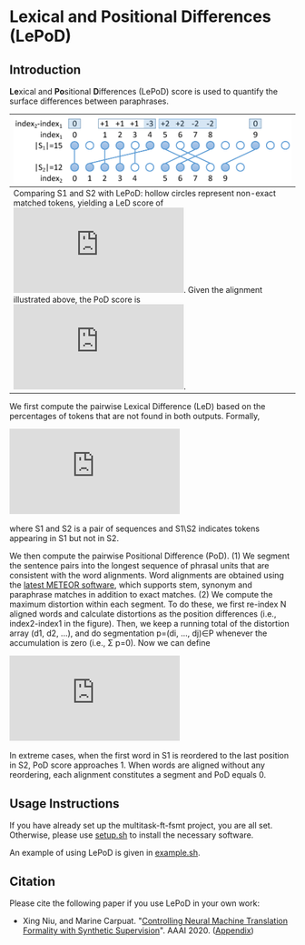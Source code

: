 # Lexical and Positional Differences (LePoD)
## Introduction
**Le**xical and **Po**sitional **D**ifferences (LePoD) score is used to quantify the surface differences between paraphrases.

| <img src="lepod.png" alt="A LePoD example" width="500"> |
|-|
| Comparing S1 and S2 with LePoD: hollow circles represent non-exact matched tokens, yielding a LeD score of ![LeD](https://latex.codecogs.com/svg.latex?%5Cinline%20%5Csmall%20%28%5Cfrac%7B7%7D%7B15%7D&plus;%5Cfrac%7B4%7D%7B12%7D%29%5Ctimes%5Cfrac%7B1%7D%7B2%7D%3D0.4). Given the alignment illustrated above, the PoD score is ![PoD](https://latex.codecogs.com/svg.latex?%5Cinline%20%5Csmall%20%5Cfrac%7B0&plus;3&plus;2&plus;0%7D%7B10%7D%3D0.5). |

We first compute the pairwise Lexical Difference (LeD) based on the percentages of tokens that are not found in both outputs. Formally,

![LeD](https://latex.codecogs.com/svg.latex?%5Csmall%20%5Ctextsc%7BLeD%7D%20%3D%20%5Cfrac%7B1%7D%7B2%7D%5Cleft%28%5Cfrac%7B%7CS_1%20%5Cbackslash%20S_2%7C%7D%7B%7CS_1%7C%7D&plus;%5Cfrac%7B%7CS_2%20%5Cbackslash%20S_1%7C%7D%7B%7CS_2%7C%7D%5Cright%29%2C)

where S1 and S2 is a pair of sequences and S1\S2 indicates tokens appearing in S1 but not in S2.

We then compute the pairwise Positional Difference (PoD). (1) We segment the sentence pairs into the longest sequence of phrasal units that are consistent with the word alignments. Word alignments are obtained using the [latest METEOR software](http://www.cs.cmu.edu/~alavie/METEOR/), which supports stem, synonym and paraphrase matches in addition to exact matches. (2) We compute the maximum distortion within each segment. To do these, we first re-index N aligned words and calculate distortions as the position differences (i.e., index2-index1 in the figure). Then, we keep a running total of the distortion array (d1, d2, ...), and do segmentation p=(di, ..., dj)∈P whenever the accumulation is zero (i.e., Σ p=0). Now we can define

![PoD](https://latex.codecogs.com/svg.latex?%5Csmall%20%5Ctextsc%7BPoD%7D%20%3D%20%5Cfrac%7B1%7D%7BN%7D%5Csum_%7Bp%5Cin%20P%7D%5Cmax%28%5Coperatorname%7Babs%7D%28p%29%29.)

In extreme cases, when the first word in S1 is reordered to the last position in S2, PoD score approaches 1. When words are aligned without any reordering, each alignment constitutes a segment and PoD equals 0.

## Usage Instructions
If you have already set up the multitask-ft-fsmt project, you are all set. Otherwise, please use [setup.sh](setup.sh) to install the necessary software.

An example of using LePoD is given in [example.sh](example.sh).

## Citation
Please cite the following paper if you use LePoD in your own work:
- Xing Niu, and Marine Carpuat. "[Controlling Neural Machine Translation Formality with Synthetic Supervision](http://xingniu.org/pub/syntheticfsmt_aaai20.pdf)". AAAI 2020. ([Appendix](http://xingniu.org/pub/syntheticfsmt_aaai20_appendix.pdf))

